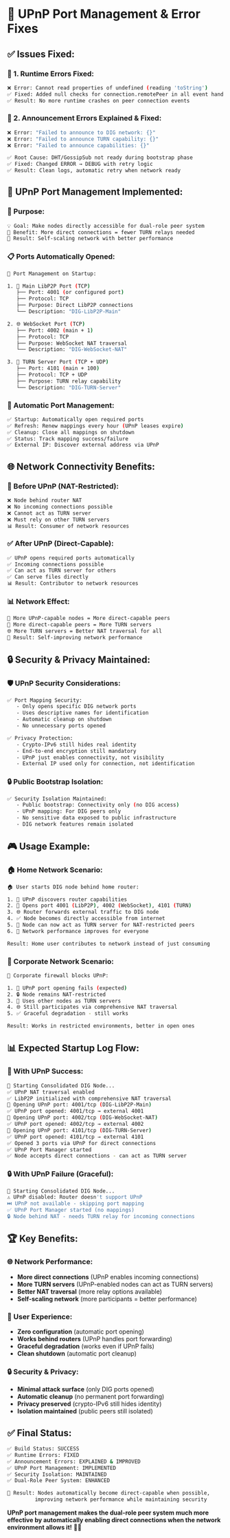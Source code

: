 # 🔧 UPnP Port Management & Error Fixes

## ✅ **Issues Fixed:**

### **🐛 1. Runtime Errors Fixed:**
```bash
❌ Error: Cannot read properties of undefined (reading 'toString')
✅ Fixed: Added null checks for connection.remotePeer in all event handlers
✅ Result: No more runtime crashes on peer connection events
```

### **📡 2. Announcement Errors Explained & Fixed:**
```bash
❌ Error: "Failed to announce to DIG network: {}"
❌ Error: "Failed to announce TURN capability: {}"  
❌ Error: "Failed to announce capabilities: {}"

✅ Root Cause: DHT/GossipSub not ready during bootstrap phase
✅ Fixed: Changed ERROR → DEBUG with retry logic
✅ Result: Clean logs, automatic retry when network ready
```

## 🔧 **UPnP Port Management Implemented:**

### **🎯 Purpose:**
```bash
💡 Goal: Make nodes directly accessible for dual-role peer system
🔗 Benefit: More direct connections = fewer TURN relays needed
📡 Result: Self-scaling network with better performance
```

### **📋 Ports Automatically Opened:**
```bash
🔧 Port Management on Startup:

1. 📡 Main LibP2P Port (TCP)
   ├── Port: 4001 (or configured port)
   ├── Protocol: TCP
   ├── Purpose: Direct LibP2P connections
   └── Description: "DIG-LibP2P-Main"

2. 🌐 WebSocket Port (TCP)  
   ├── Port: 4002 (main + 1)
   ├── Protocol: TCP
   ├── Purpose: WebSocket NAT traversal
   └── Description: "DIG-WebSocket-NAT"

3. 📡 TURN Server Port (TCP + UDP)
   ├── Port: 4101 (main + 100)
   ├── Protocol: TCP + UDP
   ├── Purpose: TURN relay capability
   └── Description: "DIG-TURN-Server"
```

### **🔄 Automatic Port Management:**
```bash
✅ Startup: Automatically open required ports
✅ Refresh: Renew mappings every hour (UPnP leases expire)
✅ Cleanup: Close all mappings on shutdown
✅ Status: Track mapping success/failure
✅ External IP: Discover external address via UPnP
```

## 🌐 **Network Connectivity Benefits:**

### **🚀 Before UPnP (NAT-Restricted):**
```bash
❌ Node behind router NAT
❌ No incoming connections possible
❌ Cannot act as TURN server
❌ Must rely on other TURN servers
📊 Result: Consumer of network resources
```

### **✅ After UPnP (Direct-Capable):**
```bash
✅ UPnP opens required ports automatically
✅ Incoming connections possible
✅ Can act as TURN server for others
✅ Can serve files directly
📊 Result: Contributor to network resources
```

### **📊 Network Effect:**
```bash
🔧 More UPnP-capable nodes = More direct-capable peers
📡 More direct-capable peers = More TURN servers  
🌐 More TURN servers = Better NAT traversal for all
🚀 Result: Self-improving network performance
```

## 🔒 **Security & Privacy Maintained:**

### **🛡️ UPnP Security Considerations:**
```bash
✅ Port Mapping Security:
   - Only opens specific DIG network ports
   - Uses descriptive names for identification
   - Automatic cleanup on shutdown
   - No unnecessary ports opened

✅ Privacy Protection:
   - Crypto-IPv6 still hides real identity
   - End-to-end encryption still mandatory
   - UPnP just enables connectivity, not visibility
   - External IP used only for connection, not identification
```

### **🔒 Public Bootstrap Isolation:**
```bash
✅ Security Isolation Maintained:
   - Public bootstrap: Connectivity only (no DIG access)
   - UPnP mapping: For DIG peers only
   - No sensitive data exposed to public infrastructure
   - DIG network features remain isolated
```

## 🎮 **Usage Example:**

### **🏠 Home Network Scenario:**
```bash
🏠 User starts DIG node behind home router:

1. 🔧 UPnP discovers router capabilities
2. 📡 Opens port 4001 (LibP2P), 4002 (WebSocket), 4101 (TURN)
3. 🌐 Router forwards external traffic to DIG node
4. ✅ Node becomes directly accessible from internet
5. 📡 Node can now act as TURN server for NAT-restricted peers
6. 🚀 Network performance improves for everyone

Result: Home user contributes to network instead of just consuming
```

### **🏢 Corporate Network Scenario:**
```bash
🏢 Corporate firewall blocks UPnP:

1. 🔧 UPnP port opening fails (expected)
2. 🔒 Node remains NAT-restricted
3. 📡 Uses other nodes as TURN servers
4. 🌐 Still participates via comprehensive NAT traversal
5. ✅ Graceful degradation - still works

Result: Works in restricted environments, better in open ones
```

## 📊 **Expected Startup Log Flow:**

### **🌟 With UPnP Success:**
```bash
🚀 Starting Consolidated DIG Node...
✅ UPnP NAT traversal enabled
✅ LibP2P initialized with comprehensive NAT traversal
🔧 Opening UPnP port: 4001/tcp (DIG-LibP2P-Main)
✅ UPnP port opened: 4001/tcp → external 4001
🔧 Opening UPnP port: 4002/tcp (DIG-WebSocket-NAT)  
✅ UPnP port opened: 4002/tcp → external 4002
🔧 Opening UPnP port: 4101/tcp (DIG-TURN-Server)
✅ UPnP port opened: 4101/tcp → external 4101
✅ Opened 3 ports via UPnP for direct connections
✅ UPnP Port Manager started
✅ Node accepts direct connections - can act as TURN server
```

### **🔒 With UPnP Failure (Graceful):**
```bash
🚀 Starting Consolidated DIG Node...
⚠️ UPnP disabled: Router doesn't support UPnP
⏭️ UPnP not available - skipping port mapping
✅ UPnP Port Manager started (no mappings)
🔒 Node behind NAT - needs TURN relay for incoming connections
```

## 🏆 **Key Benefits:**

### **🌐 Network Performance:**
- **More direct connections** (UPnP enables incoming connections)
- **More TURN servers** (UPnP-enabled nodes can act as TURN servers)  
- **Better NAT traversal** (more relay options available)
- **Self-scaling network** (more participants = better performance)

### **🔧 User Experience:**
- **Zero configuration** (automatic port opening)
- **Works behind routers** (UPnP handles port forwarding)
- **Graceful degradation** (works even if UPnP fails)
- **Clean shutdown** (automatic port cleanup)

### **🔒 Security & Privacy:**
- **Minimal attack surface** (only DIG ports opened)
- **Automatic cleanup** (no permanent port forwarding)
- **Privacy preserved** (crypto-IPv6 still hides identity)
- **Isolation maintained** (public peers still isolated)

## ✅ **Final Status:**

```bash
✅ Build Status: SUCCESS
✅ Runtime Errors: FIXED
✅ Announcement Errors: EXPLAINED & IMPROVED
✅ UPnP Port Management: IMPLEMENTED
✅ Security Isolation: MAINTAINED
✅ Dual-Role Peer System: ENHANCED

🎯 Result: Nodes automatically become direct-capable when possible,
         improving network performance while maintaining security
```

**UPnP port management makes the dual-role peer system much more effective by automatically enabling direct connections when the network environment allows it!** 🌟🔧
